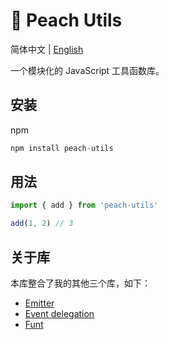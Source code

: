 # 🍑 Peach Utils

简体中文 | [English](./README.md)

一个模块化的 JavaScript 工具函数库。

## 安装

npm

```js
npm install peach-utils
```

## 用法

```js
import { add } from 'peach-utils'

add(1, 2) // 3
```

## 关于库

本库整合了我的其他三个库，如下：

- [Emitter](https://github.com/uphg/emitter)
- [Event delegation](https://github.com/uphg/event-deleg)
- [Funt](https://github.com/uphg/funt)
